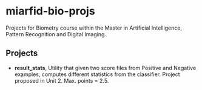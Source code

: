 miarfid-bio-projs
=================

Projects for Biometry course within the Master in Artificial Intelligence, Pattern Recognition and Digital Imaging.

Projects
--------

 * **result_stats**, Utility that given two score files from Positive and Negative examples, computes different statistics from the classifier. Project proposed in Unit 2. Max. points = 2.5.